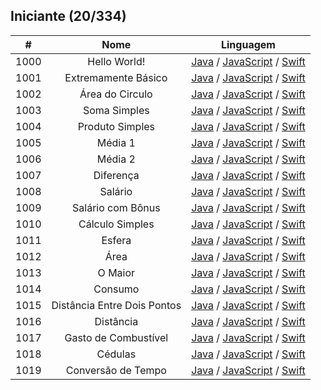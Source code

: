 ## Iniciante (20/334)
| # | Nome | Linguagem |
| :---: | :---: | :---: | 
| 1000 | Hello World! | [Java](./java/b1000.java) / [JavaScript](./javascript/b1000.js) / [Swift](./swift/b1000.swift) | 
| 1001| Extremamente Básico | [Java](./java/b1001.java) / [JavaScript](./javascript/b1001.js) / [Swift](./swift/b1001.swift) | 
| 1002 | Área do Circulo | [Java](./java/b1002.java) / [JavaScript](./javascript/b1002.js) / [Swift](./swift/b1002.swift) | 
| 1003| Soma Simples | [Java](./java/b1003.java) / [JavaScript](./javascript/b1003.js) / [Swift](./swift/b1003.swift) | 
| 1004 | Produto Simples | [Java](./java/b1004.java) / [JavaScript](./javascript/b1004.js) / [Swift](./swift/b1004.swift) | 
| 1005 | Média 1| [Java](./java/b1005.java) / [JavaScript](./javascript/b1005.js) / [Swift](./swift/b1005.swift) | 
| 1006| Média 2 | [Java](./java/b1006.java) / [JavaScript](./javascript/b1006.js) / [Swift](./swift/b1006.swift) | 
| 1007 | Diferença | [Java](./java/b1007.java) / [JavaScript](./javascript/b1007.js) / [Swift](./swift/b1007.swift) | 
| 1008 | Salário | [Java](./java/b1008.java) / [JavaScript](./javascript/b1008.js) / [Swift](./swift/b1008.swift) | 
| 1009 | Salário com Bônus | [Java](./java/b1009.java) / [JavaScript](./javascript/b1009.js) / [Swift](./swift/b1009.swift) | 
| 1010 | Cálculo Simples | [Java](./java/b1010.java) / [JavaScript](./javascript/b1010.js) / [Swift](./swift/b1010.swift) | 
| 1011 | Esfera | [Java](./java/b1011.java) / [JavaScript](./javascript/b1011.js) / [Swift](./swift/b1011.swift) |  
| 1012 | Área | [Java](./java/b1012.java) / [JavaScript](./javascript/b1012.js) / [Swift](./swift/b1012.swift) | 
| 1013 | O Maior | [Java](./java/b1013.java) / [JavaScript](./javascript/b1013.js) / [Swift](./swift/b1013.swift)| 
| 1014 | Consumo | [Java](./java/b1014.java) / [JavaScript](./javascript/b1014.js) / [Swift](./swift/b1014.swift)| 
| 1015 | Distância Entre Dois Pontos | [Java](./java/b1015.java) / [JavaScript](./javascript/b1015.js) / [Swift](./swift/b1015.swift)| 
| 1016 | Distância | [Java](./java/b1016.java) / [JavaScript](./javascript/b1016.js) / [Swift](./swift/b1016.swift) | 
| 1017 | Gasto de Combustível | [Java](./java/b1017.java) / [JavaScript](./javascript/b1017.js) / [Swift](./swift/b1017.swift)| 
| 1018 | Cédulas | [Java](./java/b1018.java) / [JavaScript](./javascript/b1018.js) / [Swift](./swift/b1018.swift)| 
| 1019 | Conversão de Tempo | [Java](./java/b1019.java) / [JavaScript](./javascript/b1019.js) / [Swift](./swift/b1019.swift)| 





